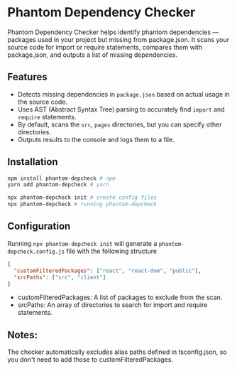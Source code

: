 # Phantom Dependency Checker
Phantom Dependency Checker helps identify phantom dependencies — packages used in your project but missing from package.json. It scans your source code for import or require statements, compares them with package.json, and outputs a list of missing dependencies.

## Features
- Detects missing dependencies in `package.json` based on actual usage in the source code.
- Uses AST (Abstract Syntax Tree) parsing to accurately find `import` and `require` statements.
- By default, scans the `src`, `pages` directories, but you can specify other directories.
- Outputs results to the console and logs them to a file.
## Installation
```bash
npm install phantom-depcheck # npm
yarn add phantom-depcheck # yarn

npx phantom-depcheck init # create config files
npx phantom-depcheck # running phantom-depcheck
```

## Configuration

Running `npx phantom-depcheck init` will generate a `phantom-depcheck.config.js` file with the following structure

```json
{
  "customFilteredPackages": ["react", "react-dom", "public"],
  "srcPaths": ["src", "client"]
}
```

- customFilteredPackages: A list of packages to exclude from the scan.
- srcPaths: An array of directories to search for import and require statements.

## Notes:
The checker automatically excludes alias paths defined in tsconfig.json,
so you don't need to add those to customFilteredPackages.
